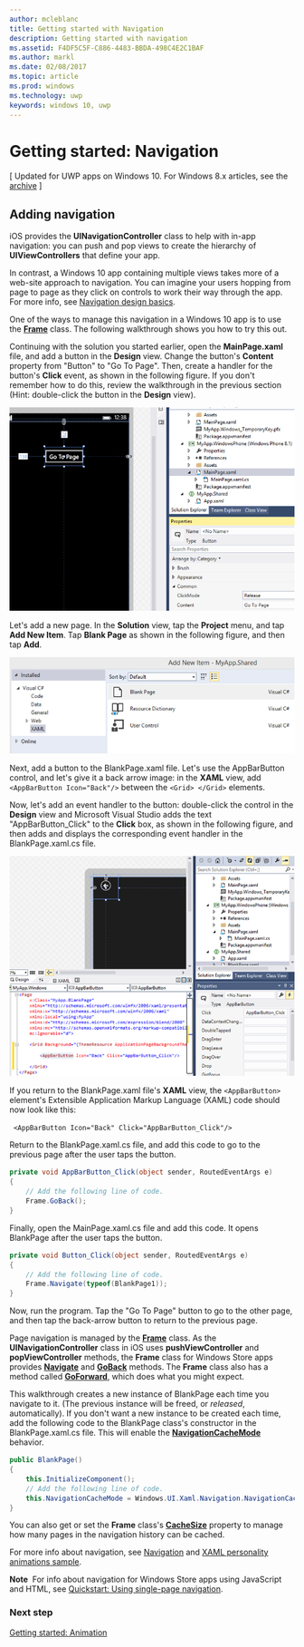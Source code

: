 ```yaml
---
author: mcleblanc
title: Getting started with Navigation
description: Getting started with navigation
ms.assetid: F4DF5C5F-C886-4483-BBDA-498C4E2C1BAF
ms.author: markl
ms.date: 02/08/2017
ms.topic: article
ms.prod: windows
ms.technology: uwp
keywords: windows 10, uwp
---
```


# Getting started: Navigation

\[ Updated for UWP apps on Windows 10. For Windows 8.x articles, see the [archive](http://go.microsoft.com/fwlink/p/?linkid=619132) \]

## Adding navigation

iOS provides the **UINavigationController** class to help with in-app navigation: you can push and pop views to create the hierarchy of **UIViewControllers** that define your app.

In contrast, a Windows 10 app containing multiple views takes more of a web-site approach to navigation. You can imagine your users hopping from page to page as they click on controls to work their way through the app. For more info, see [Navigation design basics](https://msdn.microsoft.com/library/windows/apps/dn958438).

One of the ways to manage this navigation in a Windows 10 app is to use the [**Frame**](https://msdn.microsoft.com/library/windows/apps/br242682) class. The following walkthrough shows you how to try this out.

Continuing with the solution you started earlier, open the **MainPage.xaml** file, and add a button in the **Design** view. Change the button's **Content** property from "Button" to "Go To Page". Then, create a handler for the button's **Click** event, as shown in the following figure. If you don't remember how to do this, review the walkthrough in the previous section (Hint: double-click the button in the **Design** view).

![adding a button and its click event in visual studio](images/ios-to-uwp/vs-go-to-page.png)

Let's add a new page. In the **Solution** view, tap the **Project** menu, and tap **Add New Item**. Tap **Blank Page** as shown in the following figure, and then tap **Add**.

![adding a new page in visual studio](images/ios-to-uwp/vs-add-new-page.png)

Next, add a button to the BlankPage.xaml file. Let's use the AppBarButton control, and let's give it a back arrow image: in the **XAML** view, add ` <AppBarButton Icon="Back"/>` between the `<Grid> </Grid>` elements.

Now, let's add an event handler to the button: double-click the control in the **Design** view and Microsoft Visual Studio adds the text "AppBarButton\_Click" to the **Click** box, as shown in the following figure, and then adds and displays the corresponding event handler in the BlankPage.xaml.cs file.

![adding a back button and its click event in visual studio](images/ios-to-uwp/vs-add-back-button.png)

If you return to the BlankPage.xaml file's **XAML** view, the `<AppBarButton>` element's Extensible Application Markup Language (XAML) code should now look like this:

` <AppBarButton Icon="Back" Click="AppBarButton_Click"/>`

Return to the BlankPage.xaml.cs file, and add this code to go to the previous page after the user taps the button.

```csharp
private void AppBarButton_Click(object sender, RoutedEventArgs e)
{
    // Add the following line of code.    
    Frame.GoBack();
}
```

Finally, open the MainPage.xaml.cs file and add this code. It opens BlankPage after the user taps the button.

```csharp
private void Button_Click(object sender, RoutedEventArgs e)
{
    // Add the following line of code.
    Frame.Navigate(typeof(BlankPage1));
}
```

Now, run the program. Tap the "Go To Page" button to go to the other page, and then tap the back-arrow button to return to the previous page.

Page navigation is managed by the [**Frame**](https://msdn.microsoft.com/library/windows/apps/br242682) class. As the **UINavigationController** class in iOS uses **pushViewController** and **popViewController** methods, the **Frame** class for Windows Store apps provides [**Navigate**](https://msdn.microsoft.com/library/windows/apps/br242694) and [**GoBack**](https://msdn.microsoft.com/library/windows/apps/dn996568) methods. The **Frame** class also has a method called [**GoForward**](https://msdn.microsoft.com/library/windows/apps/br242693), which does what you might expect.

This walkthrough creates a new instance of BlankPage each time you navigate to it. (The previous instance will be freed, or *released*, automatically). If you don't want a new instance to be created each time, add the following code to the BlankPage class's constructor in the BlankPage.xaml.cs file. This will enable the [**NavigationCacheMode**](https://msdn.microsoft.com/library/windows/apps/br227506) behavior.

```csharp
public BlankPage()
{
    this.InitializeComponent();
    // Add the following line of code.
    this.NavigationCacheMode = Windows.UI.Xaml.Navigation.NavigationCacheMode.Enabled;
}
```

You can also get or set the **Frame** class's [**CacheSize**](https://msdn.microsoft.com/library/windows/apps/br242683) property to manage how many pages in the navigation history can be cached.

For more info about navigation, see [Navigation](https://msdn.microsoft.com/library/windows/apps/mt187344) and [XAML personality animations sample](http://go.microsoft.com/fwlink/p/?LinkID=242401).

**Note**  For info about navigation for Windows Store apps using JavaScript and HTML, see [Quickstart: Using single-page navigation](https://msdn.microsoft.com/library/windows/apps/hh452768).
 
### Next step

[Getting started: Animation](getting-started-animation.md)

